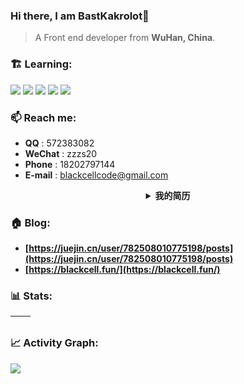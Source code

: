 ### Hi there, I am BastKakrolot👋

> A Front end developer from **WuHan, China**.

### 🏗️ Learning:

<code><img src="https://img.shields.io/badge/typescript-%23007ACC.svg?style=for-the-badge&logo=typescript&logoColor=white"/></code>
<code><img src="https://img.shields.io/badge/react-%2320232a.svg?style=for-the-badge&logo=react&logoColor=%2361DAFB"/></code>
<code><img src="https://img.shields.io/badge/node.js-6DA55F?style=for-the-badge&logo=node.js&logoColor=white"/></code>
<code><img src="https://img.shields.io/badge/nestjs-%23E0234E.svg?style=for-the-badge&logo=nestjs&logoColor=white"/></code>
<code><img src="https://img.shields.io/badge/vuejs-%2335495e.svg?style=for-the-badge&logo=vuedotjs&logoColor=%234FC08D"/></code>

### 📫 Reach me:

- **QQ** : 572383082
- **WeChat** : zzzs20
- **Phone** : 18202797144
- **E-mail** : blackcellcode@gmail.com

<details>
    <summary align="center"><b>我的简历</b></summary>

# 个人信息

- 男 1997.07 大专
- 邮箱 blackcellcode@gmail.com
- 电话 182 0279 7144
- 微信 zzzs20

# 社交信息

- GitHub：https://github.com/BastKakrolot
- 掘金：https://juejin.cn/user/4441682706969917
- 博客：https://blackcell.fun/

# 相关技能
// TODO

- antd 团队成员、ahooks 团队成员，活跃于 GitHub 开源社区，给 Next.js、Vite 等众多知名大型开源库贡献过 PR
- 熟悉 React 及其原理，参与过 React 官方文档翻译工作，熟悉 TypeScript，拥有丰富的 React + TS 实战经验
- 熟悉前端性能优化的实现，例如代码优化、打包优化、资源优化，能结合实际业务场景进行优化
- 熟悉 Webpack / Vite 等打包工具的基本配置， 能够对以上工具进行二次封装、基于以上工具搭建通用的开发环境
- 熟悉 prettier / eslint 基本配置，有良好且严格的编码习惯，唯客户论，实用主义者
- 熟悉代码开发到上线全流程，对协同开发，分支管理，项目配置等都有较深刻的最佳实践

# 开源经历
// TODO

# 工作经历

// TODO
## xxxx 2021.11 - 2023.09 高级前端工程师/平台技术部/前端组

- 负责组内低代码应用协作平台 DTable（LowCode + aPaaS 方向）的开发建设工作
- 负责组内数据流重构工作，负责多人协同文档的相关需求，抽离并扩展相关功能组件和方法
- 负责组内 React Hook 仓库建设，目前已实现 100+ 个基于 ahooks 的功能 hook 和业务专用 hook
- 负责组内实习生的面试 & CodeReview 工作



# 项目经历

// TODO

# 致谢

- 感谢您花时间阅读我的简历，期待有机会能和您共事。

</details>

### 🏠 Blog:

- **[https://juejin.cn/user/782508010775198/posts](https://juejin.cn/user/782508010775198/posts)**
- **[https://blackcell.fun/](https://blackcell.fun/)**

### 📊 Stats:

| <img align="center" src="https://github-readme-stats.vercel.app/api?username=BastKakrolot&show_icons=true&theme=buefy&hide_border=true" alt="" /> | <img align="center" src="https://github-readme-stats.vercel.app/api/top-langs/?username=BastKakrolot&layout=compact&theme=buefy&hide_border=true" alt="" /> |
| ----------------------------------------------------------------------------------------------------------------------------------------------- | --------------------------------------------------------------------------------------------------------------------------------------------------------- |

### 📈 Activity Graph:

![](https://activity-graph.herokuapp.com/graph?username=BastKakrolot&theme=react-dark)
